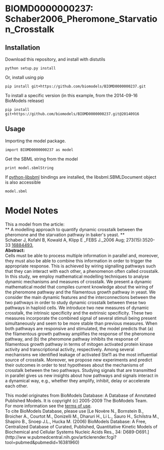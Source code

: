 # BIOMD0000000237: Schaber2006_Pheromone_Starvation_Crosstalk

## Installation

Download this repository, and install with distutils

`python setup.py install`

Or, install using pip

`pip install git+https://github.com/biomodels/BIOMD0000000237.git`

To install a specific version (in this example, from the 2014-09-16 BioModels release)

`pip install git+https://github.com/biomodels/BIOMD0000000237.git@20140916`

## Usage

Importing the model package.

`import BIOMD0000000237 as model`

Get the SBML string from the model

`print model.sbmlString`

If [python-libsbml](https://pypi.python.org/pypi/python-libsbml) bindings are
installed, the libsbml.SBMLDocument object is also accessible

`model.sbml`


# Model Notes


This a model from the article:  
** A modelling approach to quantify dynamic crosstalk between the pheromone and the starvation pathway in baker's yeast. **   
Schaber J, Kofahl B, Kowald A, Klipp E _FEBS J._2006 Aug; 273(15):3520-33
[16884493](http://www.ncbi.nlm.nih.gov/pubmed/16884493),  
**Abstract:**   
Cells must be able to process multiple information in parallel and, moreover,
they must also be able to combine this information in order to trigger the
appropriate response. This is achieved by wiring signalling pathways such that
they can interact with each other, a phenomenon often called crosstalk. In
this study, we employ mathematical modelling techniques to analyse dynamic
mechanisms and measures of crosstalk. We present a dynamic mathematical model
that compiles current knowledge about the wiring of the pheromone pathway and
the filamentous growth pathway in yeast. We consider the main dynamic features
and the interconnections between the two pathways in order to study dynamic
crosstalk between these two pathways in haploid cells. We introduce two new
measures of dynamic crosstalk, the intrinsic specificity and the extrinsic
specificity. These two measures incorporate the combined signal of several
stimuli being present simultaneously and seem to be more stable than previous
measures. When both pathways are responsive and stimulated, the model predicts
that (a) the filamentous growth pathway amplifies the response of the
pheromone pathway, and (b) the pheromone pathway inhibits the response of
filamentous growth pathway in terms of mitogen activated protein kinase
activity and transcriptional activity, respectively. Among several mechanisms
we identified leakage of activated Ste11 as the most influential source of
crosstalk. Moreover, we propose new experiments and predict their outcomes in
order to test hypotheses about the mechanisms of crosstalk between the two
pathways. Studying signals that are transmitted in parallel gives us new
insights about how pathways and signals interact in a dynamical way, e.g.,
whether they amplify, inhibit, delay or accelerate each other.

This model originates from BioModels Database: A Database of Annotated
Published Models. It is copyright (c) 2005-2009 The BioModels Team.  
For more information see the [terms of
use](http://www.ebi.ac.uk/biomodels/legal.html).  
To cite BioModels Database, please use [Le Novère N., Bornstein B., Broicher
A., Courtot M., Donizelli M., Dharuri H., Li L., Sauro H., Schilstra M.,
Shapiro B., Snoep J.L., Hucka M. (2006) BioModels Database: A Free,
Centralized Database of Curated, Published, Quantitative Kinetic Models of
Biochemical and Cellular Systems Nucleic Acids Res., 34: D689-D691.](http://ww
w.pubmedcentral.nih.gov/articlerender.fcgi?tool=pubmed&pubmedid=16381960)



